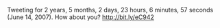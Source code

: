 <!--
id: 241733392
link: http://kevinisom.info/post/241733392/tweeting-for-2-years-5-months-2-days-23-hours
slug: tweeting-for-2-years-5-months-2-days-23-hours
date: Fri Nov 13 2009 08:46:27 GMT+1300 (NZDT)
raw: {"blog_name":"kevinisom","id":241733392,"post_url":"http://kevinisom.info/post/241733392/tweeting-for-2-years-5-months-2-days-23-hours","slug":"tweeting-for-2-years-5-months-2-days-23-hours","type":"text","date":"2009-11-12 19:46:27 GMT","timestamp":1258055187,"state":"published","format":"html","reblog_key":"HC2kgBYB","tags":[],"short_url":"http://tmblr.co/Zw68YyEQ8yG","highlighted":[],"feed_item":"http://twitter.com/kev_nz/statuses/5656780250","from_feed_id":"650289","note_count":0,"title":null,"body":"<p>Tweeting for 2 years, 5 months, 2 days, 23 hours, 6 minutes, 57 seconds (June 14, 2007). How about you? <a href=\"http://bit.ly/eC942\" target=\"_blank\">http://bit.ly/eC942</a></p>"}
publish: 2009-11-013
tags: 
title: null
-->


Tweeting for 2 years, 5 months, 2 days, 23 hours, 6 minutes, 57 seconds
(June 14, 2007). How about you? <http://bit.ly/eC942>


